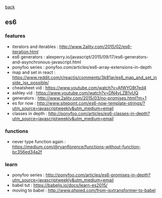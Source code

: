 [back](README.md)

## es6   

### features
- iterators and iterables : http://www.2ality.com/2015/02/es6-iteration.html                                                                                                
- es6 generators : alexperry.io/javascript/2015/09/17/es6-generators-and-asynchronous-javascript.html                                                                       
- ponyfoo series : ponyfoo.com/articles/es6-array-extensions-in-depth                                                                                                       
- map and set in react : https://www.reddit.com/r/reactjs/comments/3k81ar/es6_map_and_set_inside_jsx_possible/                                                              
- cheatsheet vid : https://www.youtube.com/watch?v=AfWYO8t7ed4                                                                                                              
- ashley vid : https://www.youtube.com/watch?v=DN4yLZB1vUQ                                                                                                                  
- generators : http://www.2ality.com/2015/03/no-promises.html?m=1                                                                                                           
- es for now : http://www.sitepoint.com/es6-now-template-strings/?utm_source=javascriptweekly&utm_medium=email                                                              
- classes in depth : http://ponyfoo.com/articles/es6-classes-in-depth?utm_source=javascriptweekly&utm_medium=email                                                          

### functions
- never type function again : https://medium.com/@ryanflorence/functions-without-function-bc356ed34a2f

### learn
- ponyfoo series : http://ponyfoo.com/articles/es6-promises-in-depth?utm_source=javascriptweekly&utm_medium=email
- babel tut : https://babeljs.io/docs/learn-es2015/
- moving to babel : http://www.phpied.com/from-jsxtransformer-to-babel 


                                                                                                                                                                            






